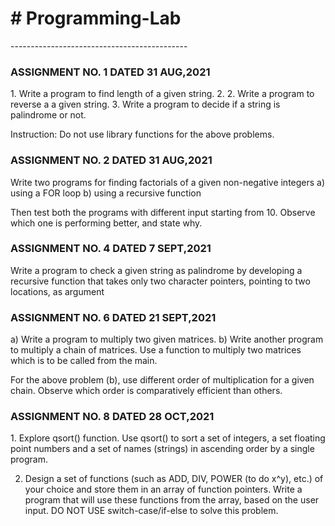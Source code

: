 <h1> # Programming-Lab </h1>
--------------------------------------------
<h3> ASSIGNMENT NO. 1 DATED 31 AUG,2021 </h3>
1. Write a program to find length of a given string.
2. 2. Write a program to reverse a a given string.
3. Write a program to decide if a string is palindrome or not.

Instruction: Do not use library functions for the above problems.

<h3> ASSIGNMENT NO. 2 DATED 31 AUG,2021 </h3>
Write two programs for finding factorials of a given non-negative integers
a) using a FOR loop
b) using a recursive function

Then test both the programs with different input starting from 10. Observe which one is performing better, and state why.

<h3> ASSIGNMENT NO. 4 DATED 7 SEPT,2021 </h3>
Write a program to check a given string as palindrome by developing a recursive function that takes only two character pointers, pointing to two locations, as argument

<h3> ASSIGNMENT NO. 6 DATED 21 SEPT,2021 </h3>
a) Write a program to multiply two given matrices.
b) Write another program to multiply a chain of matrices. Use a function to multiply two matrices which is to be called from the main.

For the above problem (b), use different order of multiplication for a given chain. Observe which order is comparatively efficient than others.

<h3> ASSIGNMENT NO. 8 DATED 28 OCT,2021 </h3>
1. Explore qsort() function. Use qsort() to sort a set of integers, a set floating point numbers and a set of names (strings) in ascending order by a single program.

2. Design a set of functions (such as ADD, DIV, POWER (to do x^y), etc.) of your choice and store them in an array of function pointers. Write a program that will use these functions from the array, based on the user input. DO NOT USE switch-case/if-else to solve this problem.
